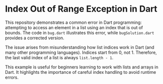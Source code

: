 # Index Out of Range Exception in Dart

This repository demonstrates a common error in Dart programming: attempting to access an element in a list using an index that is out of bounds.  The code in `bug.dart` illustrates this error, while `bugSolution.dart` provides a corrected version.

The issue arises from misunderstanding how list indices work in Dart (and many other programming languages).  Indices start from 0, not 1. Therefore, the last valid index of a list is always `list.length - 1`.

This example is useful for beginners learning to work with lists and arrays in Dart. It highlights the importance of careful index handling to avoid runtime errors.